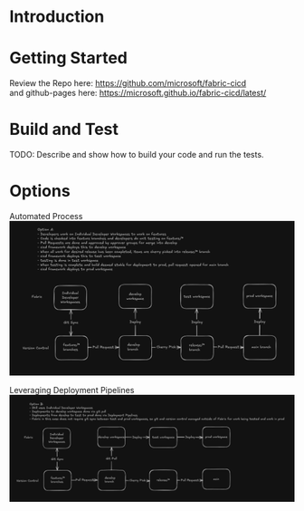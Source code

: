 # Introduction 


# Getting Started
Review the Repo here: https://github.com/microsoft/fabric-cicd <br>
and github-pages here: https://microsoft.github.io/fabric-cicd/latest/ <br>


# Build and Test
TODO: Describe and show how to build your code and run the tests. 

# Options
Automated Process
![Automated Image](docs/automated-cicd-image.png)

Leveraging Deployment Pipelines
![Deployment Pipelines](docs/deployment-pipelines-image.png)
